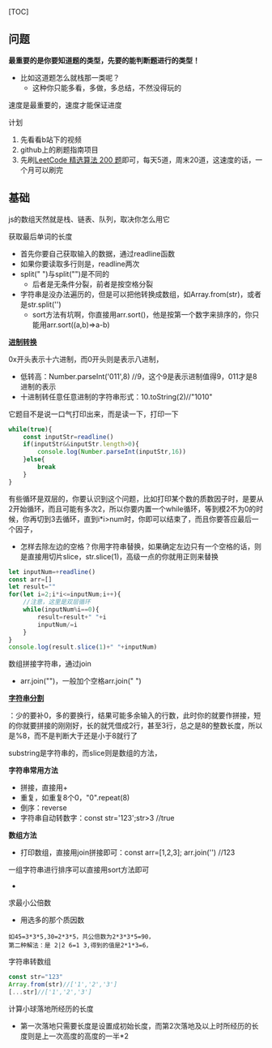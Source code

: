 

[TOC]





## 问题

**最重要的是你要知道题的类型，先要的能判断题进行的类型！**

- 比如这道题怎么就栈那一类呢？
  - 这种你只能多看，多做，多总结，不然没得玩的

速度是最重要的，速度才能保证进度



计划

1. 先看看b站下的视频
2. github上的刷题指南项目
3. 先刷[LeetCode 精选算法 200 题](https://leetcode-cn.com/problem-list/qg88wci/)即可，每天5道，周末20道，这速度的话，一个月可以刷完

## 基础

js的数组天然就是栈、链表、队列，取决你怎么用它

获取最后单词的长度

- 首先你要自己获取输入的数据，通过readline函数
- 如果你要读取多行则是，readline两次
- split(" ")与split("")是不同的
  - 后者是无条件分裂，前者是按空格分裂
- 字符串是没办法遍历的，但是可以把他转换成数组，如Array.from(str)，或者是str.split('')
  - sort方法有坑啊，你直接用arr.sort()，他是按第一个数字来排序的，你只能用arr.sort((a,b)=>a-b)

**[进制转换](https://blog.csdn.net/zy444263/article/details/84062438)**

0x开头表示十六进制，而0开头则是表示八进制，

- 低转高：Number.parseInt('011',8) //9，这个9是表示进制值得9，011才是8进制的表示
- 十进制转任意任意进制的字符串形式：10.toString(2)//"1010"

它题目不是说一口气打印出来，而是读一下，打印一下

```js
while(true){
    const inputStr=readline()
    if(inputStr&&inputStr.length>0){
        console.log(Number.parseInt(inputStr,16))
    }else{
        break
    }
}
```

有些循环是双层的，你要认识到这个问题，比如打印某个数的质数因子时，是要从2开始循环，而且可能有多次2，所以你要内置一个while循环，等到模2不为0的时候，你再切到3去循环，直到i*i>num时，你即可以结束了，而且你要答应最后一个因子，

- 怎样去除左边的空格？你用字符串替换，如果确定左边只有一个空格的话，则是直接用切片slice，str.slice(1)，高级一点的你就用正则来替换

```js
let inputNum=+readline()
const arr=[]
let result=""
for(let i=2;i*i<=inputNum;i++){
    //注意，这里是双层循环
    while(inputNum%i==0){
        result=result+" "+i
        inputNum/=i
    }
}
console.log(result.slice(1)+" "+inputNum)
```

数组拼接字符串，通过join

- arr.join("")，一般加个空格arr.join(" ")

**[字符串分割](https://www.nowcoder.com/practice/d9162298cb5a437aad722fccccaae8a7)**

：少的要补0，多的要换行，结果可能多余输入的行数，此时你的就要作拼接，短的你就要拼接的刚刚好，长的就凭借成2行，甚至3行，总之是8的整数长度，所以是%8，而不是判断大于还是小于8就行了

substring是字符串的，而slice则是数组的方法，

**字符串常用方法**

- 拼接，直接用+
- 重复，如重复8个0，"0".repeat(8)
- 倒序：reverse
- 字符串自动转数字：const str='123';str>3 //true

**数组方法**

- 打印数组，直接用join拼接即可：const arr=[1,2,3]; arr.join('') //123

一组字符串进行排序可以直接用sort方法即可

- 

求最小公倍数

- 用选多的那个质因数

```
如45=3*3*5,30=2*3*5，共公倍数为2*3*3*5=90，
第二种解法：是 2|2 6=1 3,得到的值是2*1*3=6，
```

字符串转数组

```js
const str="123"
Array.from(str)//['1','2','3']
[...str]//['1','2','3']
```

计算小球落地所经历的长度

- 第一次落地只需要长度是设置成初始长度，而第2次落地及以上时所经历的长度则是上一次高度的高度的一半*2

